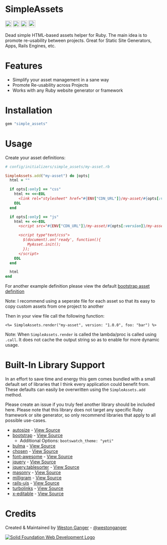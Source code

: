 # SimpleAssets

<a href="https://badge.fury.io/rb/simple_assets" target="_blank"><img height="21" style='border:0px;height:21px;' border='0' src="https://badge.fury.io/rb/simple_assets.svg" alt="Gem Version"></a>
<a href='https://travis-ci.com/westonganger/simple_assets' target='_blank'><img height='21' style='border:0px;height:21px;' src='https://travis-ci.com/westonganger/simple_assets.svg?branch=master' border='0' alt='Build Status'></a>
<a href='https://rubygems.org/gems/simple_assets' target='_blank'><img height='21' style='border:0px;height:21px;' src='https://ruby-gem-downloads-badge.herokuapp.com/simple_assets?label=rubygems&type=total&total_label=downloads&color=brightgreen' border='0' alt='RubyGems Downloads' /></a>
<a href='https://ko-fi.com/A5071NK' target='_blank'><img height='22' style='border:0px;height:22px;' src='https://az743702.vo.msecnd.net/cdn/kofi1.png?v=a' border='0' alt='Buy Me a Coffee'></a>


Dead simple HTML-based assets helper for Ruby. The main idea is to promote re-usability between projects. Great for Static Site Generators, Apps, Rails Engines, etc.

# Features

- Simplify your asset management in a sane way
- Promote Re-usability across Projects
- Works with any Ruby website generator or framework

# Installation

```ruby
gem "simple_assets"
```

# Usage

Create your asset definitions:

```ruby
# config/initializers/simple_assets/my-asset.rb

SimpleAssets.add("my-asset") do |opts|
  html = ""

  if opts[:only] == "css"
    html += <<~EOL
      <link rel="stylesheet" href="#{ENV["CDN_URL"]}/my-asset/#{opts[:version]}/my-asset.min.css" />
    EOL
  end

  if opts[:only] == "js"
    html += <<~EOL
      <script src="#{ENV["CDN_URL"]}/my-asset/#{opts[:version]}/my-asset.min.js"></script>

      <script type"text/css">
        $(document).on('ready', function(){
          MyAsset.init();
        });
      </script>
    EOL
  end

  html
end
```

For another example definition please view the default [bootstrap asset definition](https://github.com/westonganger/simple_assets/blob/master/lib/simple_assets/default_assets/bootstrap.rb)

Note: I recommend using a seperate file for each asset so that its easy to copy custom assets from one project to another

Then in your view file call the following function:

```erb
<%= SimpleAssets.render("my-asset", version: "1.0.0", foo: "bar") %>
```

Note: When `SimpleAssets.render` is called the lambda/proc is called using `.call`. It does not cache the output string so as to enable for more dynamic usage.

# Built-In Library Support

In an effort to save time and energy this gem comes bundled with a small default set of libraries that I think every application could benefit from. These defaults can easily be overwritten using the `SimpleAssets.add` method. 

Please create an issue if you truly feel another library should be included here. Please note that this library does not target any specific Ruby framework or site generator, so only recommend libraries that apply to all possible use-cases.

- [autosize](http://www.jacklmoore.com/autosize/) - [View Source](https://github.com/westonganger/simple_assets/blob/master/lib/simple_assets/default_assets/autosize.rb)
- [bootstrap](https://getbootstrap.com/) - [View Source](https://github.com/westonganger/simple_assets/blob/master/lib/simple_assets/default_assets/bootstrap.rb)
  * Additional Options: `bootswatch_theme: "yeti"`
- [bulma](https://bulma.io/) - [View Source](https://github.com/westonganger/simple_assets/blob/master/lib/simple_assets/default_assets/bulma.rb)
- [chosen](https://github.com/harvesthq/chosen) - [View Source](https://github.com/westonganger/simple_assets/blob/master/lib/simple_assets/default_assets/chosen.rb)
- [font-awesome](https://fontawesome.com/) - [View Source](https://github.com/westonganger/simple_assets/blob/master/lib/simple_assets/default_assets/font-awesome.rb)
- [jquery](https://jquery.com/) - [View Source](https://github.com/westonganger/simple_assets/blob/master/lib/simple_assets/default_assets/jquery.rb)
- [jquery.tablesorter](https://github.com/Mottie/tablesorter) - [View Source](https://github.com/westonganger/simple_assets/blob/master/lib/simple_assets/default_assets/jquery.tablesorter.rb)
- [masonry](https://github.com/desandro/masonry) - [View Source](https://github.com/westonganger/simple_assets/blob/master/lib/simple_assets/default_assets/masonry.rb)
- [milligram](https://github.com/milligram/milligram) - [View Source](https://github.com/westonganger/simple_assets/blob/master/lib/simple_assets/default_assets/font-awesome.rb)
- [rails-ujs](https://github.com/rails/rails/tree/master/actionview/app/assets/javascripts) - [View Source](https://github.com/westonganger/simple_assets/blob/master/lib/simple_assets/default_assets/rails-ujs.rb)
- [turbolinks](https://github.com/turbolinks/turbolinks) - [View Source](https://github.com/westonganger/simple_assets/blob/master/lib/simple_assets/default_assets/turbolinks.rb)
- [x-editable](https://vitalets.github.io/x-editable/) - [View Source](https://github.com/westonganger/simple_assets/blob/master/lib/simple_assets/default_assets/x-editable.rb)

# Credits

Created & Maintained by [Weston Ganger](https://westonganger.com) - [@westonganger](https://github.com/westonganger)

[![Solid Foundation Web Development Logo](https://solidfoundationwebdev.com/logo-sm.png)](https://solidfoundationwebdev.com)
